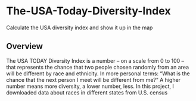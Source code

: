 # The-USA-Today-Diversity-Index
Calculate the USA diversity index and show it up in the map
## Overview
The USA TODAY Diversity Index is a number – on a scale from 0 to 100 – that represents the chance that two people chosen randomly from an area will be different by race and ethnicity. In more personal terms: “What is the chance that the next person I meet will be different from me?” A higher number means more diversity, a lower number, less. In this project, I downloaded data about races in different states from U.S. census 
